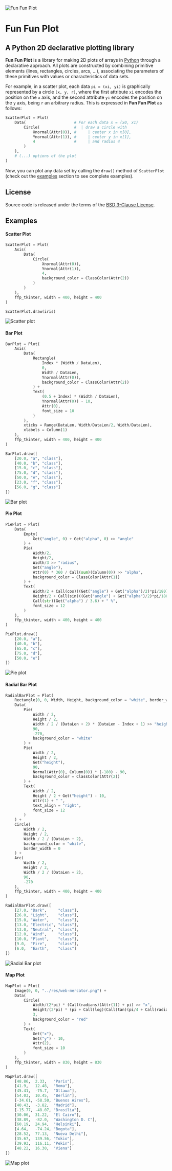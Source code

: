 ![Fun Fun Plot](logo/funfunplot-color450x100.png)

# Fun Fun Plot
## A Python 2D declarative plotting library

**Fun Fun Plot** is a library for making 2D plots of arrays in [Python](https://www.python.org/) through a declarative approach. All plots are constructed by combining primitive elements (lines, rectangles, circles, arcs, ...), associating the parameters of these primitives with values or characteristics of data sets.

For example, in a scatter plot, each data `pi = (xi, yi)` is graphically represented by a circle `(x, y, r)`, where the first attribute `xi` encodes the position on the `x` axis, and the second attribute `yi` encodes the position on the `y` axis, being `r` an arbitrary radius. This is expressed in **Fun Fun Plot** as follows:

```python
ScatterPlot = Plot(
    Data(                     # For each data x = (x0, x1)
        Circle(               #  | draw a circle with
            Xnormal(Attr(0)), #     | center x in x[0],
            Ynormal(Attr(1)), #     | center y in x[1],
            4                 #     | and radius 4
        )
    ),
    # (...) options of the plot
)
```
Now, you can plot any data set by calling the `draw()` method of `ScatterPlot` (check out the [examples](#examples) section to see complete examples).



## License
Source code is released under the terms of the [BSD 3-Clause License](LICENSE).



## Examples
#### Scatter Plot

```python
ScatterPlot = Plot(
    Axis(
        Data(
            Circle(
                Xnormal(Attr(0)),
                Ynormal(Attr(1)),
                4,
                background_color = ClassColor(Attr(2))
            )
        )
    ),
    ffp_tkinter, width = 400, height = 400
)
```

```python
ScatterPlot.draw(iris)
```

![Scatter plot](img/scatter.png)


#### Bar Plot

```python
BarPlot = Plot(
    Axis(
        Data(
            Rectangle(
                Index * (Width / DataLen),
                0,
                Width / DataLen,
                Ynormal(Attr(0)),
                background_color = ClassColor(Attr(2))
            ) +
            Text(
                (0.5 + Index) * (Width / DataLen),
                Ynormal(Attr(0)) - 10,
                Attr(0),
                font_size = 10
            )
        ),
        xticks = Range(DataLen, Width/DataLen/2, Width/DataLen),
        xlabels = Column(1)
    ),
    ffp_tkinter, width = 400, height = 400
)
```

```python
BarPlot.draw([
    [20.0, "a", "class"],
    [40.0, "b", "class"],
    [15.0, "c", "class"],
    [75.0, "d", "class"],
    [50.0, "e", "class"],
    [23.0, "f", "class"],
    [56.0, "g", "class"]
])
```

![Bar plot](img/bar.png)


#### Pie Plot

```python
PiePlot = Plot(
    Data(
        Empty(
            Get("angle", 0) + Get("alpha", 0) >> "angle"
        ) +
        Pie(
            Width/2,
            Height/2,
            Width/3 >> "radius",
            Get("angle"),
            Attr(0) * 360 / Call(sum)(Column(0)) >> "alpha",
            background_color = ClassColor(Attr(1))
        ) +
        Text(
            Width/2 + Call(cos)((Get("angle") + Get("alpha")/2)*pi/180) * Get("radius")/2,
            Height/2 + Call(sin)((Get("angle") + Get("alpha")/2)*pi/180) * Get("radius")/2,
            Call(str)(Get("alpha") / 3.6) + " %",
            font_size = 12
        )
    ),
    ffp_tkinter, width = 400, height = 400
)
```

```python
PiePlot.draw([
    [20.0, "a"],
    [40.0, "b"],
    [65.0, "c"],
    [75.0, "d"],
    [50.0, "e"]
])
```

![Pie plot](img/pie.png)



#### Radial Bar Plot

```python
RadialBarPlot = Plot(
    Rectangle(0, 0, Width, Height, background_color = "white", border_width = 0) +
    Data(
        Pie(
            Width / 2,
            Height / 2,
            Width / 2 / (DataLen + 2) * (DataLen - Index + 1) >> "height",
            90,
            -270,
            background_color = "white"
        ) +
        Pie(
            Width / 2,
            Height / 2,
            Get("height"),
            90,
            Normal(Attr(0), Column(0)) * (-180) - 90,
            background_color = ClassColor(Attr(2))
        ) +
        Text(
            Width / 2,
            Height / 2 + Get("height") - 10,
            Attr(1) + " ",
            text_align = "right",
            font_size = 12
        )
    ) +
    Circle(
        Width / 2,
        Height / 2,
        Width / 2 / (DataLen + 2),
        background_color = "white",
        border_width = 0
    ) +
    Arc(
        Width / 2,
        Height / 2,
        Width / 2 / (DataLen + 2),
        90,
        -270
    ),
    ffp_tkinter, width = 400, height = 400
)
```

```python
RadialBarPlot.draw([
    [27.0, "Dark",     "class"],
    [26.0, "Light",    "class"],
    [15.0, "Water",    "class"],
    [13.0, "Electric", "class"],
    [13.0, "Neutral",  "class"],
    [12.0, "Wind",     "class"],
    [10.0, "Plant",    "class"],
    [9.0,  "Fire",     "class"],
    [6.0,  "Earth",    "class"]
])
```

![Radial Bar plot](img/radialbar.png)





#### Map Plot

```python
MapPlot = Plot(
    Image(0, 0, "../res/web-mercator.png") +
    Data(
        Circle(
            Width/(2*pi) * (Call(radians)(Attr(1)) + pi) >> "x",
            Height/(2*pi) * (pi + Call(log)(Call(tan)(pi/4 + Call(radians)(Attr(0))/2))) >> "y",
            3,
            background_color = "red"
        ) +
        Text(
            Get("x"),
            Get("y") - 10,
            Attr(2),
            font_size = 10
        )
    ),
    ffp_tkinter, width = 830, height = 830
)
```

```python
MapPlot.draw([
    [48.86,  2.33,   "Paris"],
    [41.9,   12.48,  "Roma"],
    [45.41,  -75.7,  "Ottawa"],
    [54.03,  10.45,  "Berlin"],
    [-34.61, -58.50, "Buenos Aires"],
    [40.43,  -3.82,  "Madrid"],
    [-15.77, -48.07, "Brasilia"],
    [30.06,  31.22,  "El Cairo"],
    [38.89,  -82.0,  "Washington D. C"],
    [60.19,  24.94,  "Helsinki"],
    [4.64,   -74.24, "Bogota"],
    [28.52,  77.13,  "Nueva Delhi"],
    [35.67,  139.56, "Tokio"],
    [39.93,  116.11, "Pekin"],
    [48.22,  16.30,  "Viena"]
])
```

![Map plot](img/map.png)



